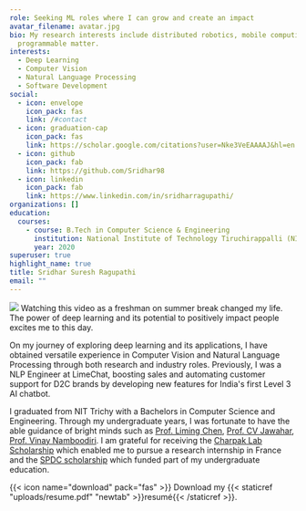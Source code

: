```yaml
---
role: Seeking ML roles where I can grow and create an impact
avatar_filename: avatar.jpg
bio: My research interests include distributed robotics, mobile computing and
  programmable matter.
interests:
  - Deep Learning
  - Computer Vision
  - Natural Language Processing
  - Software Development
social:
  - icon: envelope
    icon_pack: fas
    link: /#contact
  - icon: graduation-cap
    icon_pack: fas
    link: https://scholar.google.com/citations?user=Nke3VeEAAAAJ&hl=en
  - icon: github
    icon_pack: fab
    link: https://github.com/Sridhar98
  - icon: linkedin
    icon_pack: fab
    link: https://www.linkedin.com/in/sridharragupathi/
organizations: []
education:
  courses:
    - course: B.Tech in Computer Science & Engineering
      institution: National Institute of Technology Tiruchirappalli (NIT Trichy)
      year: 2020
superuser: true
highlight_name: true
title: Sridhar Suresh Ragupathi
email: ""
---
```


[<img src="https://img.youtube.com/vi/aircAruvnKk/mqdefault.jpg">](https://www.youtube.com/watch?v=aircAruvnKk)
Watching  this video as a freshman on summer break changed my life. 
The power of deep learning and its potential to positively impact people excites me to this day.

On my journey of exploring deep learning and its applications, I have obtained versatile experience in Computer Vision and Natural Language Processing through both research and industry roles. Previously, I was a NLP Engineer at LimeChat, boosting sales and automating customer support for D2C brands by developing new features for India's first Level 3 AI chatbot.

I graduated from NIT Trichy with a Bachelors in Computer Science and Engineering. Through my undergraduate years, I was fortunate to have the able guidance of bright minds such as [Prof. Liming Chen](https://sites.google.com/view/limingchen/accueil), [Prof. CV Jawahar](https://faculty.iiit.ac.in/~jawahar/), [Prof. Vinay Namboodiri](https://vinaypn.github.io/). I am grateful for receiving the [Charpak Lab Scholarship](https://www.inde.campusfrance.org/charpak-lab-scholarship) which enabled me to pursue a research internship in France and the [SPDC scholarship](https://mea.gov.in/spdc.htm) which funded part of my undergraduate education.

{{< icon name="download" pack="fas" >}} Download my {{< staticref "uploads/resume.pdf" "newtab" >}}resumé{{< /staticref >}}.
